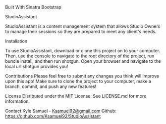 Built With
Sinatra
Bootstrap

StudioAssistant

StudioAssistant is a content management system that allows Studio Owners to manage their sessions so they are prepared to meet any client's needs.

Installation

To use StudioAssistant, download or clone this project on to your computer. Then, use the console to navigate to the root directory of the project, run bundle install, and then run shotgun. Open your browser and navigate to the local url shotgun provides you!

Contributions
Please feel free to submit any changes you think will improve upon this app! Make sure to clone the project to your computer, make a branch, commit, and push any new features!

License
Disributed under the MIT License. See LICENSE.md for more information.

Contact
Kyle Samuel - Ksamuel92@gmail.com
Github: https://github.com/Ksamuel92/StudioAssistant
